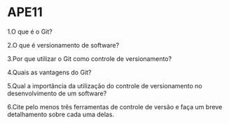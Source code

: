 # APE11
1.O que é o Git?

2.O que é versionamento de software?

3.Por que utilizar o Git como controle de versionamento?

4.Quais as vantagens do Git?

5.Qual a importância da utilização do controle de versionamento no
desenvolvimento de um software?

6.Cite pelo menos três ferramentas de controle de versão e faça um breve detalhamento sobre cada uma delas.